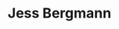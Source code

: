 ---
title: Jess Bergmann
organization: Humanitarian OpenStreetMap Team
country: Uganda
image: https://www.hotosm.org/uploads/jessica-bergmann.jpg
talk: "#LetGirlsMap: YouthMappers Growing Female Open Data Leaders"
---